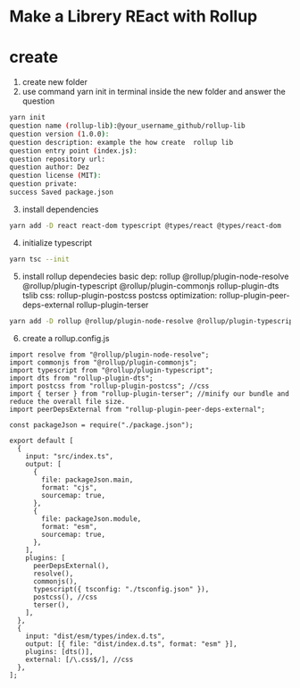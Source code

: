 # Make a Librery REact with Rollup

# create

1. create new folder
2. use command yarn init in terminal inside the new folder and answer the question

```bash
yarn init
question name (rollup-lib):@your_username_github/rollup-lib
question version (1.0.0):
question description: example the how create  rollup lib
question entry point (index.js):
question repository url:
question author: Dez
question license (MIT):
question private:
success Saved package.json
```

3. install dependencies

```bash
yarn add -D react react-dom typescript @types/react @types/react-dom
```

4. initialize typescript

```bash
yarn tsc --init
```

5. install rollup dependecies
   basic dep:
   rollup @rollup/plugin-node-resolve @rollup/plugin-typescript @rollup/plugin-commonjs rollup-plugin-dts tslib
   css:
   rollup-plugin-postcss postcss
   optimization:
   rollup-plugin-peer-deps-external rollup-plugin-terser

```bash
yarn add -D rollup @rollup/plugin-node-resolve @rollup/plugin-typescript @rollup/plugin-commonjs rollup-plugin-dts tslib rollup-plugin-postcss postcss rollup-plugin-peer-deps-external rollup-plugin-terser
```

6. create a rollup.config.js

```tsx
import resolve from "@rollup/plugin-node-resolve";
import commonjs from "@rollup/plugin-commonjs";
import typescript from "@rollup/plugin-typescript";
import dts from "rollup-plugin-dts";
import postcss from "rollup-plugin-postcss"; //css
import { terser } from "rollup-plugin-terser"; //minify our bundle and reduce the overall file size.
import peerDepsExternal from "rollup-plugin-peer-deps-external";

const packageJson = require("./package.json");

export default [
  {
    input: "src/index.ts",
    output: [
      {
        file: packageJson.main,
        format: "cjs",
        sourcemap: true,
      },
      {
        file: packageJson.module,
        format: "esm",
        sourcemap: true,
      },
    ],
    plugins: [
      peerDepsExternal(),
      resolve(),
      commonjs(),
      typescript({ tsconfig: "./tsconfig.json" }),
      postcss(), //css
      terser(),
    ],
  },
  {
    input: "dist/esm/types/index.d.ts",
    output: [{ file: "dist/index.d.ts", format: "esm" }],
    plugins: [dts()],
    external: [/\.css$/], //css
  },
];
```
